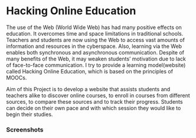 # Hacking Online Education
The use of the Web (World Wide Web) has had many positive effects on education. It overcomes time and space limitations in traditional schools. Teachers and students
are now using  the  Web  to  access  vast  amounts  of  information  and  resources  in  the cyberspace. Also, learning via the Web enables both synchronous and asynchronous communication. Despite of many  benefits  of  the  Web,  it  may  weaken  students’ motivation  due  to  lack  of  face-to-face communication. I try to provide a learning model(website) called Hacking Online Education, which is based on the principles of MOOCs.

Aim of this Project is to develop a website that assists students and teachers alike to discover online courses, to enroll in courses from different sources, to compare these sources and to track their progress. Students can decide on their own pace and with which session they would like to begin their studies.

### Screenshots
[](images/home_1.png)
[](images/home_2.png)
[](images/home_3.png)
[](images/home_4.png)
[](images/home_5.png)
[](images/register.png)
[](images/categories.png)
[](images/user_profile.png)
[](images/add_courses.png)
[](images/rate_courses.png)
